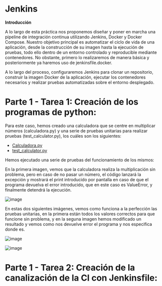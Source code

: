 # Jenkins

**Introducción**

A lo largo de esta práctica nos proponemos diseñar y poner en marcha una pipeline de integración continua utilizando Jenkins, Docker y Docker Compose. Nuestro objetivo principal es automatizar el ciclo de vida de una aplicación, desde la construcción de su imagen hasta la ejecución de pruebas, todo ello dentro de un entorno controlado y reproducible mediante contenedores. No obstante, primero lo realizaremos de manera básica y posteriormente ya haremos uso de jenkinsfile.docker.

A lo largo del proceso, configuraremos Jenkins para clonar un repositorio, construir la imagen Docker de la aplicación, ejecutar los contenedores necesarios y realizar pruebas automatizadas sobre el entorno desplegado. 

# Parte 1 - Tarea 1: Creación de los programas de python:

Para este caso, hemos creado una calculadora que se centre en multiplicar números (calculadora.py) y una serie de pruebas unitarias para realizar pruebas (test_calculator.py), los cuáles son los siguientes:

- [Calculadora.py](https://github.com/alvaromespen/pps-10003375/blob/main/template-main/RA5/RA5_1/calculadora.py)
- [test_calculator.py](https://github.com/alvaromespen/pps-10003375/blob/main/template-main/RA5/RA5_1/test_calculator.py)

Hemos ejecutado una serie de pruebas del funcionamiento de los mismos:

En la primera imagen, vemos que la calculadora realiza la multiplicación sin problema, pero en caso de no pasar un número, el código lanzará la excepción y mostrará el print introducido por pantalla en caso de que el programa devuelva el error introducido, que en este caso es ValueError, y finalmente detendrá la ejecución.

![image](https://github.com/user-attachments/assets/12eed50c-e8c6-4ca3-9262-90da07940dfa)

En estas dos siguientes imágenes, vemos como funciona a la perfección las pruebas unitarias, en la primera están todos los valores correctos para que funcione sin problema, y en la seguna imagen hemos modificado un resultado y vemos como nos devuelve error el programa y nos especifica donde es.

![image](https://github.com/user-attachments/assets/c03a1550-c54a-482d-be47-ecffa3653718)

![image](https://github.com/user-attachments/assets/8b95dbcb-8348-49cc-ab7f-74452e769169)

# Parte 1 - Tarea 2: Creación de la canalización de la CI con Jenkinsfile:
